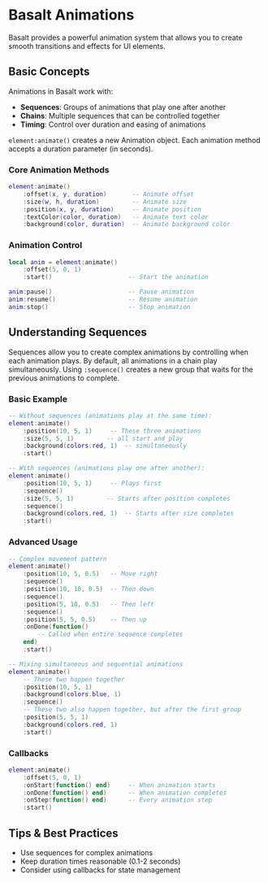 # Basalt Animations

Basalt provides a powerful animation system that allows you to create smooth transitions and effects for UI elements.

## Basic Concepts

Animations in Basalt work with:
- **Sequences**: Groups of animations that play one after another
- **Chains**: Multiple sequences that can be controlled together
- **Timing**: Control over duration and easing of animations

`element:animate()` creates a new Animation object. Each animation method accepts a duration parameter (in seconds).

### Core Animation Methods
```lua
element:animate()
    :offset(x, y, duration)       -- Animate offset
    :size(w, h, duration)         -- Animate size
    :position(x, y, duration)     -- Animate position
    :textColor(color, duration)   -- Animate text color
    :background(color, duration)  -- Animate background color
```

### Animation Control
```lua
local anim = element:animate()
    :offset(5, 0, 1)
    :start()                     -- Start the animation

anim:pause()                     -- Pause animation
anim:resume()                    -- Resume animation
anim:stop()                      -- Stop animation
```

## Understanding Sequences

Sequences allow you to create complex animations by controlling when each animation plays. By default, all animations in a chain play simultaneously. Using `:sequence()` creates a new group that waits for the previous animations to complete.

### Basic Example
```lua
-- Without sequences (animations play at the same time):
element:animate()
    :position(10, 5, 1)     -- These three animations
    :size(5, 5, 1)         -- all start and play
    :background(colors.red, 1)  -- simultaneously
    :start()

-- With sequences (animations play one after another):
element:animate()
    :position(10, 5, 1)     -- Plays first
    :sequence()
    :size(5, 5, 1)         -- Starts after position completes
    :sequence()
    :background(colors.red, 1)  -- Starts after size completes
    :start()
```

### Advanced Usage
```lua
-- Complex movement pattern
element:animate()
    :position(10, 5, 0.5)   -- Move right
    :sequence()
    :position(10, 10, 0.5)  -- Then down
    :sequence()
    :position(5, 10, 0.5)   -- Then left
    :sequence()
    :position(5, 5, 0.5)    -- Then up
    :onDone(function()
        -- Called when entire sequence completes
    end)
    :start()

-- Mixing simultaneous and sequential animations
element:animate()
    -- These two happen together
    :position(10, 5, 1)
    :background(colors.blue, 1)
    :sequence()
    -- These two also happen together, but after the first group
    :position(5, 5, 1)
    :background(colors.red, 1)
    :start()
```

### Callbacks
```lua
element:animate()
    :offset(5, 0, 1)
    :onStart(function() end)     -- When animation starts
    :onDone(function() end)      -- When animation completes
    :onStep(function() end)      -- Every animation step
    :start()
```

## Tips & Best Practices
- Use sequences for complex animations
- Keep duration times reasonable (0.1-2 seconds)
- Consider using callbacks for state management